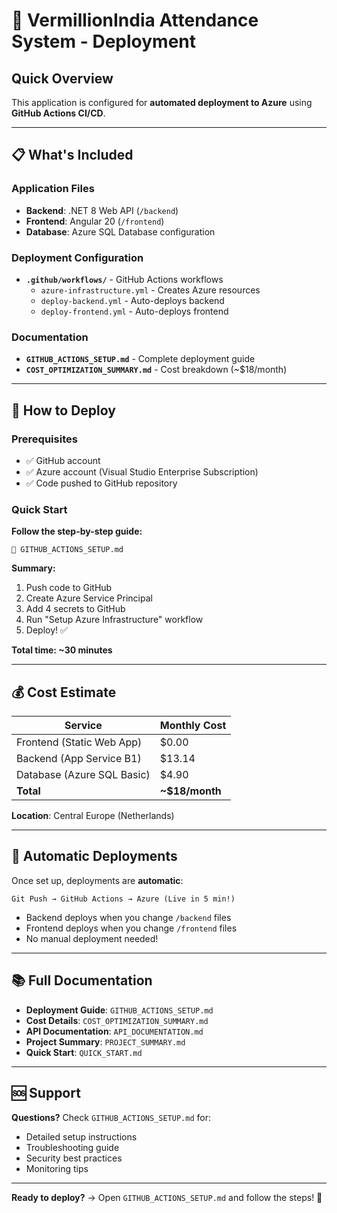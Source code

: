 # 🚀 VermillionIndia Attendance System - Deployment

## Quick Overview

This application is configured for **automated deployment to Azure** using **GitHub Actions CI/CD**.

---

## 📋 What's Included

### Application Files
- **Backend**: .NET 8 Web API (`/backend`)
- **Frontend**: Angular 20 (`/frontend`)
- **Database**: Azure SQL Database configuration

### Deployment Configuration
- **`.github/workflows/`** - GitHub Actions workflows
  - `azure-infrastructure.yml` - Creates Azure resources
  - `deploy-backend.yml` - Auto-deploys backend
  - `deploy-frontend.yml` - Auto-deploys frontend

### Documentation
- **`GITHUB_ACTIONS_SETUP.md`** - Complete deployment guide
- **`COST_OPTIMIZATION_SUMMARY.md`** - Cost breakdown (~$18/month)

---

## 🎯 How to Deploy

### Prerequisites
- ✅ GitHub account
- ✅ Azure account (Visual Studio Enterprise Subscription)
- ✅ Code pushed to GitHub repository

### Quick Start

**Follow the step-by-step guide:**
```
📖 GITHUB_ACTIONS_SETUP.md
```

**Summary:**
1. Push code to GitHub
2. Create Azure Service Principal
3. Add 4 secrets to GitHub
4. Run "Setup Azure Infrastructure" workflow
5. Deploy! ✅

**Total time: ~30 minutes**

---

## 💰 Cost Estimate

| Service | Monthly Cost |
|---------|-------------|
| Frontend (Static Web App) | $0.00 |
| Backend (App Service B1) | $13.14 |
| Database (Azure SQL Basic) | $4.90 |
| **Total** | **~$18/month** |

**Location**: Central Europe (Netherlands)

---

## 🔄 Automatic Deployments

Once set up, deployments are **automatic**:

```
Git Push → GitHub Actions → Azure (Live in 5 min!)
```

- Backend deploys when you change `/backend` files
- Frontend deploys when you change `/frontend` files
- No manual deployment needed!

---

## 📚 Full Documentation

- **Deployment Guide**: `GITHUB_ACTIONS_SETUP.md`
- **Cost Details**: `COST_OPTIMIZATION_SUMMARY.md`
- **API Documentation**: `API_DOCUMENTATION.md`
- **Project Summary**: `PROJECT_SUMMARY.md`
- **Quick Start**: `QUICK_START.md`

---

## 🆘 Support

**Questions?** Check `GITHUB_ACTIONS_SETUP.md` for:
- Detailed setup instructions
- Troubleshooting guide
- Security best practices
- Monitoring tips

---

**Ready to deploy?** → Open `GITHUB_ACTIONS_SETUP.md` and follow the steps! 🚀
